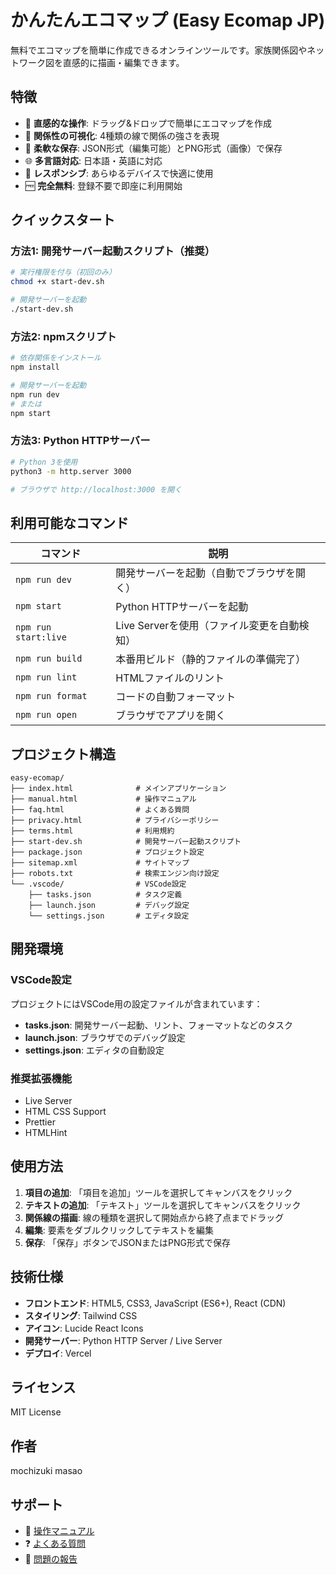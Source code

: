 # かんたんエコマップ (Easy Ecomap JP)

無料でエコマップを簡単に作成できるオンラインツールです。家族関係図やネットワーク図を直感的に描画・編集できます。

## 特徴

- 🎨 **直感的な操作**: ドラッグ&ドロップで簡単にエコマップを作成
- 🔗 **関係性の可視化**: 4種類の線で関係の強さを表現
- 💾 **柔軟な保存**: JSON形式（編集可能）とPNG形式（画像）で保存
- 🌐 **多言語対応**: 日本語・英語に対応
- 📱 **レスポンシブ**: あらゆるデバイスで快適に使用
- 🆓 **完全無料**: 登録不要で即座に利用開始

## クイックスタート

### 方法1: 開発サーバー起動スクリプト（推奨）

```bash
# 実行権限を付与（初回のみ）
chmod +x start-dev.sh

# 開発サーバーを起動
./start-dev.sh
```

### 方法2: npmスクリプト

```bash
# 依存関係をインストール
npm install

# 開発サーバーを起動
npm run dev
# または
npm start
```

### 方法3: Python HTTPサーバー

```bash
# Python 3を使用
python3 -m http.server 3000

# ブラウザで http://localhost:3000 を開く
```

## 利用可能なコマンド

| コマンド | 説明 |
|---------|------|
| `npm run dev` | 開発サーバーを起動（自動でブラウザを開く） |
| `npm start` | Python HTTPサーバーを起動 |
| `npm run start:live` | Live Serverを使用（ファイル変更を自動検知） |
| `npm run build` | 本番用ビルド（静的ファイルの準備完了） |
| `npm run lint` | HTMLファイルのリント |
| `npm run format` | コードの自動フォーマット |
| `npm run open` | ブラウザでアプリを開く |

## プロジェクト構造

```
easy-ecomap/
├── index.html              # メインアプリケーション
├── manual.html             # 操作マニュアル
├── faq.html                # よくある質問
├── privacy.html            # プライバシーポリシー
├── terms.html              # 利用規約
├── start-dev.sh            # 開発サーバー起動スクリプト
├── package.json            # プロジェクト設定
├── sitemap.xml             # サイトマップ
├── robots.txt              # 検索エンジン向け設定
└── .vscode/                # VSCode設定
    ├── tasks.json          # タスク定義
    ├── launch.json         # デバッグ設定
    └── settings.json       # エディタ設定
```

## 開発環境

### VSCode設定

プロジェクトにはVSCode用の設定ファイルが含まれています：

- **tasks.json**: 開発サーバー起動、リント、フォーマットなどのタスク
- **launch.json**: ブラウザでのデバッグ設定
- **settings.json**: エディタの自動設定

### 推奨拡張機能

- Live Server
- HTML CSS Support
- Prettier
- HTMLHint

## 使用方法

1. **項目の追加**: 「項目を追加」ツールを選択してキャンバスをクリック
2. **テキストの追加**: 「テキスト」ツールを選択してキャンバスをクリック
3. **関係線の描画**: 線の種類を選択して開始点から終了点までドラッグ
4. **編集**: 要素をダブルクリックしてテキストを編集
5. **保存**: 「保存」ボタンでJSONまたはPNG形式で保存

## 技術仕様

- **フロントエンド**: HTML5, CSS3, JavaScript (ES6+), React (CDN)
- **スタイリング**: Tailwind CSS
- **アイコン**: Lucide React Icons
- **開発サーバー**: Python HTTP Server / Live Server
- **デプロイ**: Vercel

## ライセンス

MIT License

## 作者

mochizuki masao

## サポート

- 📖 [操作マニュアル](manual.html)
- ❓ [よくある質問](faq.html)
- 🐛 [問題の報告](https://github.com/mochizuki/easy-ecomap/issues)
